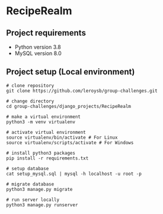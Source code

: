 # RecipeRealm

## Project requirements
* Python version 3.8
* MySQL version 8.0

## Project setup (Local environment)
```
# clone repository
git clone https://github.com/leroysb/group-challenges.git

# change directory
cd group-challenges/django_projects/RecipeRealm

# make a virtual environment
python3 -m venv virtualenv

# activate virtual environment
source virtualenv/bin/activate # For Linux
source virtualenv/scripts/activate # For Windows

# install python3 packages
pip install -r requirements.txt

# setup database
cat setup_mysql.sql | mysql -h localhost -u root -p

# migrate database
python3 manage.py migrate

# run server locally
python3 manage.py runserver
```
